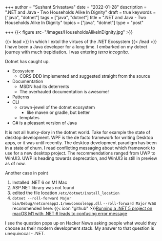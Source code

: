 +++
author = "Sushant Srivastava"
date = "2022-01-28"
description = ".NET and Java - Two Households Alike In Dignity"
draft = true
keywords = ["java", "dotnet"]
tags = ["java", "dotnet"]
title = ".NET and Java - Two Households Alike In Dignity"
topics = ["java", "dotnet"]
type = "post"

+++
{{< figure src="/images/HouseholdsAlikeInDignity.jpg" >}}

{{< lead >}}
In which I extol the virtues of the .NET Ecosystem
{{< /lead >}}
I have been a Java developer for a long time. I embarked on my dotnet journey with much trepidiation.
I was entering *terra incognita*.

Dotnet has caught up.

- Ecosystem
  - CQRS DDD implemented and suggested straight from the source
- Documentation
  - MSDN had its deterrents
  - The overhauled documentation is awesome!
- Patterns
- CLI
  - crown-jewel of the dotnet ecosystem
    - like maven or gradle, but better
  - templates
- C# is a pleasant version of Java

It is not all hunky-dory in the dotnet world. Take for example the state of desktop development.
WPF is the de facto framework for writing Desktop apps, or it was until recently. The desktop
development paradigm has been in a state of churn. I read conflicting messaging about which framework to use
for a new desktop project. The recommendations ranged from UWP to WinUI3. UWP is heading towards deprecation, and
WinUI3 is still in preview as of now.


Another case in point

1. Installed .NET 6 on M1 Mac
2. ASP.NET library was not found
3. edited the file location `/etc/dotnet/install_location`
4. `dotnet --roll-forward Major bin/Debug/netcoreapp3.1/newconsoleapp.dll` `--roll-forward Major` was recommended here: {{< icon "github" >}}[Running a .NET 5 project on macOS M1 with .NET 6 leads to confusing error message](https://github.com/dotnet/runtime/issues/59168>)

I see the question pops up on Hacker News asking people what would they choose as their modern development stack.
My answer to that question is unequivocal - .NET.  